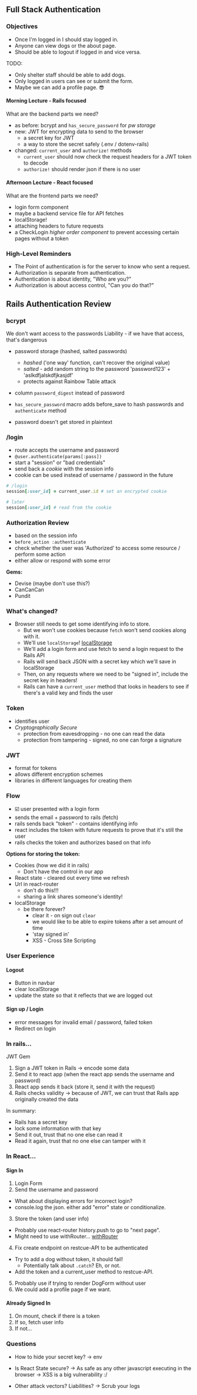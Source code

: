 ## Full Stack Authentication

### Objectives

* Once I'm logged in I should stay logged in.
* Anyone can view dogs or the about page.
* Should be able to logout if logged in and vice versa.

TODO:
* Only shelter staff should be able to add dogs.
* Only logged in users can see or submit the form.
* Maybe we can add a profile page. 😎

#### Morning Lecture - Rails focused

What are the backend parts we need?
  * as before: bcrypt and `has_secure_password` for _pw storage_
  * new: JWT for encrypting data to send to the browser
    * a secret key for JWT
    * a way to store the secret safely (.env / dotenv-rails)
  * changed: `current_user` and `authorize!` methods
    * `current_user` should now check the request headers
      for a JWT token to decode
    * `authorize!` should render json if there is no user

#### Afternoon Lecture - React focused

What are the frontend parts we need?
  * login form component
  * maybe a backend service file for API fetches
  * localStorage!
  * attaching headers to future requests
  * a CheckLogin _higher order component_ to prevent
    accessing certain pages without a token

### High-Level Reminders

* The Point of authentication is for the server to know who sent a request.
* Authorization is separate from authentication.
* Authentication is about identity, "Who are you?"
* Authorization is about access control, "Can you do that?"

## Rails Authentication Review

### bcrypt

We don't want access to the passwords
Liability - if we have that access, that's dangerous

- password storage (hashed, salted passwords)
  - _hashed_ ('one way' function, can't recover the original value)
  - _salted_ - add random string to the password 'password123' + 'aslkdfjalskdfjkasjdf'
  - protects against Rainbow Table attack

- column `password_digest` instead of password
- `has_secure_password` macro adds before_save to hash passwords and `authenticate` method
- password doesn't get stored in plaintext

### /login

- route accepts the username and password
- `@user.authenticate(params[:pass])`
- start a "session" or "bad credentials"
- send back a _cookie_ with the session info
- cookie can be used instead of username / password in the future

```ruby
# /login
session[:user_id] = current_user.id # set an encrypted cookie

# later
session[:user_id] # read from the cookie
```

### Authorization Review

- based on the session info
- `before_action :authenticate`
- check whether the user was 'Authorized' to access some resource / perform some action
- either allow or respond with some error

**Gems:**
- Devise (maybe don't use this?)
- CanCanCan
- Pundit

### What's changed?

* Browser still needs to get some identifying info to store.
  * But we won't use cookies because `fetch` won't send cookies along with it.
  * We'll use `localStorage`! [localStorage][local-storage]
  * We'll add a login form and use fetch to send a login request to the Rails API
  * Rails will send back JSON with a secret key which we'll save in localStorage
  * Then, on any requests where we need to be "signed in", include the secret key in headers!
  * Rails can have a `current_user` method that looks in headers to see if there's a valid key and finds the user

[local-storage]: https://developer.mozilla.org/en-US/docs/Web/API/Window/localStorage

### Token
- identifies user
- _Cryptographically Secure_
  - protection from eavesdropping - no one can read the data
  - protection from tampering - signed, no one can forge a signature

### JWT
- format for tokens
- allows different encryption schemes
- libraries in different languages for creating them

### Flow
- ☑️ user presented with a login form
- sends the email + password to rails (fetch)
- rails sends back "token" - contains identifying info
- react includes the token with future requests to prove that it's still the user
- rails checks the token and authorizes based on that info

**Options for storing the token:**
  - Cookies (how we did it in rails)
    - Don't have the control in our app
  - React state - cleared out every time we refresh
  - Url in react-router
    - don't do this!!!
    - sharing a link shares someone's identity!
  - localStorage
    - be there forever?
      - clear it - on sign out `clear`
      - we would like to be able to expire tokens after a set amount of time
      - 'stay signed in'
      - XSS - Cross Site Scripting

### User Experience

#### Logout
- Button in navbar
- clear localStorage
- update the state so that it reflects that we are logged out

#### Sign up / Login
- error messages for invalid email / password, failed token
- Redirect on login

### In rails...
JWT Gem
1. Sign a JWT token in Rails
  -> encode some data
2. Send it to react app (when the react app sends the username and password)
3. React app sends it back (store it, send it with the request)
4. Rails checks validity
-> because of JWT, we can trust that Rails app originally created the data

In summary:
- Rails has a secret key
- lock some information with that key
- Send it out, trust that no one else can read it
- Read it again, trust that no one else can tamper with it

### In React...

#### Sign In
1. Login Form
2. Send the username and password
  * What about displaying errors for incorrect login?
  * console.log the json. either add "error" state or conditionalize.
3. Store the token (and user info)
  * Probably use react-router history.push to go to "next page".
  * Might need to use withRouter... [withRouter](https://github.com/ReactTraining/react-router/blob/master/packages/react-router/docs/api/withRouter.md)
4. Fix create endpoint on restcue-API to be authenticated
  * Try to add a dog without token, it should fail!
    * Potentially talk about `.catch`? Eh, or not.
  * Add the token and a current_user method to restcue-API.
5. Probably use <Redirect> if trying to render DogForm without user
6. We could add a profile page if we want.

#### Already Signed In
1. On mount, check if there is a token
2. If so, fetch user info
3. If not...

### Questions
- How to hide your secret key?
-> env

- Is React State secure?
-> As safe as any other javascript executing in the browser
-> XSS is a big vulnerability :/

- Other attack vectors? Liabilities?
-> Scrub your logs
